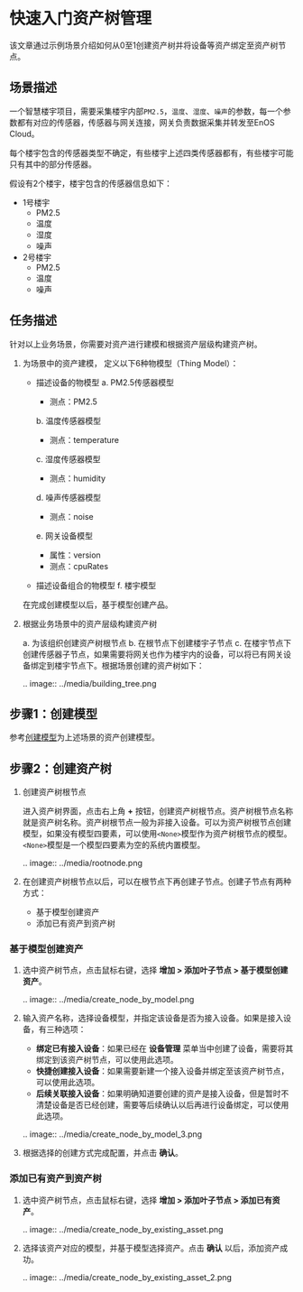 # 快速入门资产树管理

该文章通过示例场景介绍如何从0至1创建资产树并将设备等资产绑定至资产树节点。

## 场景描述

一个智慧楼宇项目，需要采集楼宇内部`PM2.5`，`温度`、`湿度`、`噪声`的参数，每一个参数都有对应的传感器，传感器与网关连接，网关负责数据采集并转发至EnOS Cloud。

每个楼宇包含的传感器类型不确定，有些楼宇上述四类传感器都有，有些楼宇可能只有其中的部分传感器。

假设有2个楼宇，楼宇包含的传感器信息如下：
- 1号楼宇
  - PM2.5
  - 温度
  - 湿度
  - 噪声
- 2号楼宇
  - PM2.5
  - 温度
  - 噪声

## 任务描述

针对以上业务场景，你需要对资产进行建模和根据资产层级构建资产树。

1. 为场景中的资产建模， 定义以下6种物模型（Thing Model）：

   + 描述设备的物模型
     a. PM2.5传感器模型
        - 测点：PM2.5

     b. 温度传感器模型
        - 测点：temperature

     c. 湿度传感器模型
        - 测点：humidity

     d. 噪声传感器模型
        - 测点：noise

     e. 网关设备模型
        - 属性：version
        - 测点：cpuRates

   + 描述设备组合的物模型
     f. 楼宇模型

   在完成创建模型以后，基于模型创建产品。

2. 根据业务场景中的资产层级构建资产树

   a. 为该组织创建资产树根节点
   b. 在根节点下创建楼宇子节点
   c. 在楼宇节点下创建传感器子节点，如果需要将网关也作为楼宇内的设备，可以将已有网关设备绑定到楼宇节点下。根据场景创建的资产树如下：

   .. image:: ../media/building_tree.png

## 步骤1：创建模型

参考[创建模型](../model/creating_model)为上述场景的资产创建模型。

## 步骤2：创建资产树

1. 创建资产树根节点

   进入资产树界面，点击右上角 **+** 按钮，创建资产树根节点。资产树根节点名称就是资产树名称。资产树根节点一般为非接入设备。可以为资产树根节点创建模型，如果没有模型四要素，可以使用`<None>`模型作为资产树根节点的模型。`<None>`模型是一个模型四要素为空的系统内置模型。

   .. image:: ../media/rootnode.png

2. 在创建资产树根节点以后，可以在根节点下再创建子节点。创建子节点有两种方式：

   - 基于模型创建资产
   - 添加已有资产到资产树

### 基于模型创建资产

1. 选中资产树节点，点击鼠标右键，选择 **增加 > 添加叶子节点 > 基于模型创建资产**。

   .. image:: ../media/create_node_by_model.png

2. 输入资产名称，选择设备模型，并指定该设备是否为接入设备。如果是接入设备，有三种选项：

   - **绑定已有接入设备**：如果已经在 **设备管理** 菜单当中创建了设备，需要将其绑定到该资产树节点，可以使用此选项。
   - **快捷创建接入设备**：如果需要新建一个接入设备并绑定至该资产树节点，可以使用此选项。
   - **后续关联接入设备**：如果明确知道要创建的资产是接入设备，但是暂时不清楚设备是否已经创建，需要等后续确认以后再进行设备绑定，可以使用此选项。

   .. image:: ../media/create_node_by_model_3.png

3. 根据选择的创建方式完成配置，并点击 **确认**。

### 添加已有资产到资产树

1. 选中资产树节点，点击鼠标右键，选择 **增加 > 添加叶子节点 > 添加已有资产**。

   .. image:: ../media/create_node_by_existing_asset.png
      

2. 选择该资产对应的模型，并基于模型选择资产。点击 **确认** 以后，添加资产成功。

   .. image:: ../media/create_node_by_existing_asset_2.png
      

<!--end-->
